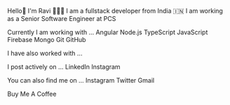 Hello👋 I'm Ravi 👩🏻‍💻
I am a fullstack developer from India 🇮🇳 I am working as a Senior Software Engineer at PCS

Currently I am working with ...
Angular   Node.js   TypeScript   JavaScript   Firebase   Mongo   Git   GitHub  

I have also worked with ...
                                            

I post actively on ...
LinkedIn   Instagram

You can also find me on ...
Instagram   Twitter   Gmail

Buy Me A Coffee
